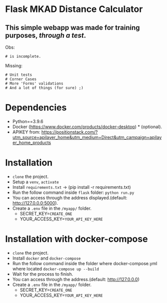 Flask MKAD Distance Calculator
==============================

## This simple webapp was made for training purposes, *through a test*.

Obs: 

    # is incomplete.

Missing:

    # Unit tests
    # Corner Cases
    # More 'Forms' validations
    # And a lot of things (for sure) ;)

Dependencies
============
- Python==3.9.6
- Docker (https://www.docker.com/products/docker-desktop) * (optional).
- APIKEY from: https://positionstack.com/?utm_source=apilayer_home&utm_medium=Direct&utm_campaign=apilayer_home_products

Installation
============
- `clone` the project.
- Setup a `venv`, `activate`
- Install `requirements.txt` -> (pip install -r requirements.txt)
- Run the follow command inside `flask` folder: `python run.py`
- You can access through the address displayed.(default: http://127.0.0.0:5000).
- Create a `.env` file in the `/myapp/` folder.
  - SECRET_KEY=`CREATE_ONE`
  - YOUR_ACCESS_KEY=`YOUR_API_KEY_HERE`


Installation with docker-compose
===================================
- `clone` the project.
- Install `docker` and `docker-compose`
- Run the follow command inside the folder where docker-compose.yml where located `docker-compose up --build`
- Wait for the process to finish.
- You can access through the address.(default: http://127.0.0.0)
- Create a `.env` file in the `/myapp/` folder.
  - SECRET_KEY=`CREATE_ONE`
  - YOUR_ACCESS_KEY=`YOUR_API_KEY_HERE`


